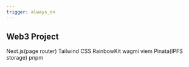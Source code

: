 ```yaml
---
trigger: always_on
---
```


Web3 Project
---
Next.js(page router)
Tailwind CSS
RainbowKit
wagmi
viem
Pinata(IPFS storage)
pnpm